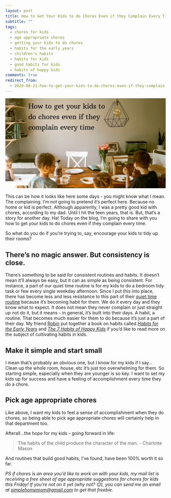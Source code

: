 ```yaml
---
layout: post
title: How to Get Your Kids to do Chores Even if they Complain Every Time
subtitle: ""
tags:
  - chores for kids
  - age approproate chores
  - getting your kids to do chores
  - habits for the early years
  - children's habits
  - habits for kids
  - good habits for kids
  - habits of happy kids
comments: true
redirect_from:
  - 2020-08-21-how-to-get-your-kids-to-do-chores-even-if-they-complain-every-time
---
```


![My kids eating breakfast at the table.](/uploads/20200623_212612_0000-1.jpg "kidsattable")

This can be how it looks like here some days - you might know what I mean. The complaining. I’m not going to pretend it’s perfect here. Because no home or kid is perfect. Although apparently, I was a pretty good kid with chores, according to my dad. Until I hit the teen years, that is. But, that’s a story for another day. Ha! Today on the blog, I’m going to share with you how to get your kids to do chores even if they complain every time.

So what do you do if you’re trying to, say, encourage your kids to tidy up their rooms?

## There’s no magic answer. But consistency is close.

There’s something to be said for consistent routines and habits. It doesn’t mean it’ll always be easy, but it can as simple as being consistent. For instance, a part of our quiet time routine is for my kids to do a bedroom tidy task or few every single weekday afternoon. Since I put this into place, there has become less and less resistance to this part of their [quiet time routine](https://www.eastcoastkelly.com/routines/2020/05/27/how-to-have-quiet-time-with-kids.html) because it’s becoming habit for them. We do it every day and they know what to expect. It does not mean they never complain or just straight up not do it, but it means - in general, it’s built into their days. A habit, a routine. That becomes much easier for them to do because it’s just a part of their day. My friend [Robin](https://www.instagram.com/mylittlerobins/) put together a book on habits called [_Habits for the Early Years_](https://mylittlerobins.com/habits-early-years-journal/) and [_The 7 Habits of Happy Kids_](https://www.eastcoastkelly.com/routines/cleaning%20&%20tidying/2020/06/24/how-to-get-your-kids-to-do-chores-even-if-they-complain-every-time.html) if you’d like to read more on the subject of cultivating habits in kids.

## Make it simple and start small

I mean that’s probably an obvious one, but I know for my kids if I say… Clean up the whole room, house, etc it’s just too overwhelming for them. So starting simple, especially when they are younger is so key. I want to set my kids up for success and have a feeling of accomplishment every time they do a chore.

## Pick age appropriate chores

Like above, I want my kids to feel a sense of accomplishment when they do chores, so being able to pick age appropriate chores will certainly help in that department too.

Afterall…the hope for my kids - going forward in life:

> The habits of the child produce the character of the man. - Charlotte Mason

And routines that build good habits, I’ve found, have been 100% worth it so far.

_PS if chores is an area you’d like to work on with your kids, my mail list is receiving a free sheet of age appropriate suggestions for chores for kids this Friday! If you’re not on it yet (why not? 😉), you can send me an email at_ [_simplehomemom@gmail.com_](mailto:simplehomemom@gmail.com) _to get that freebie._
